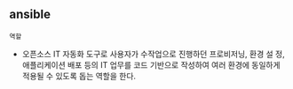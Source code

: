 ## ansible

`역할`
- 오픈소스 IT 자동화 도구로 사용자가 수작업으로 진행하던 프로비저닝, 환경 설 정, 애플리케이션 배포 등의 IT 업무를 코드 기반으로 작성하여 여러 환경에 동일하게 적용될 수 있도록 돕는 역할을 한다.